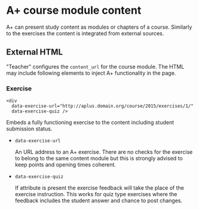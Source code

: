 A+ course module content
========================

A+ can present study content as modules or chapters of a course.
Similarly to the exercises the content is integrated from external
sources.

## External HTML

"Teacher" configures the `content_url` for the course module. The HTML
may include following elements to inject A+ functionality in the page.

### Exercise

    <div
      data-exercise-url="http://aplus.domain.org/course/2015/exercises/1/"
      data-exercise-quiz />

Embeds a fully functioning exercise to the content including student
submission status.

* `data-exercise-url`

  An URL address to an A+ exercise. There are no checks for the exercise
  to belong to the same content module but this is strongly advised to
  keep points and opening times coherent.

* `data-exercise-quiz`

  If attribute is present the exercise feedback will take the place of
  the exercise instruction. This works for quiz type exercises where
  the feedback includes the student answer and chance to post changes.
